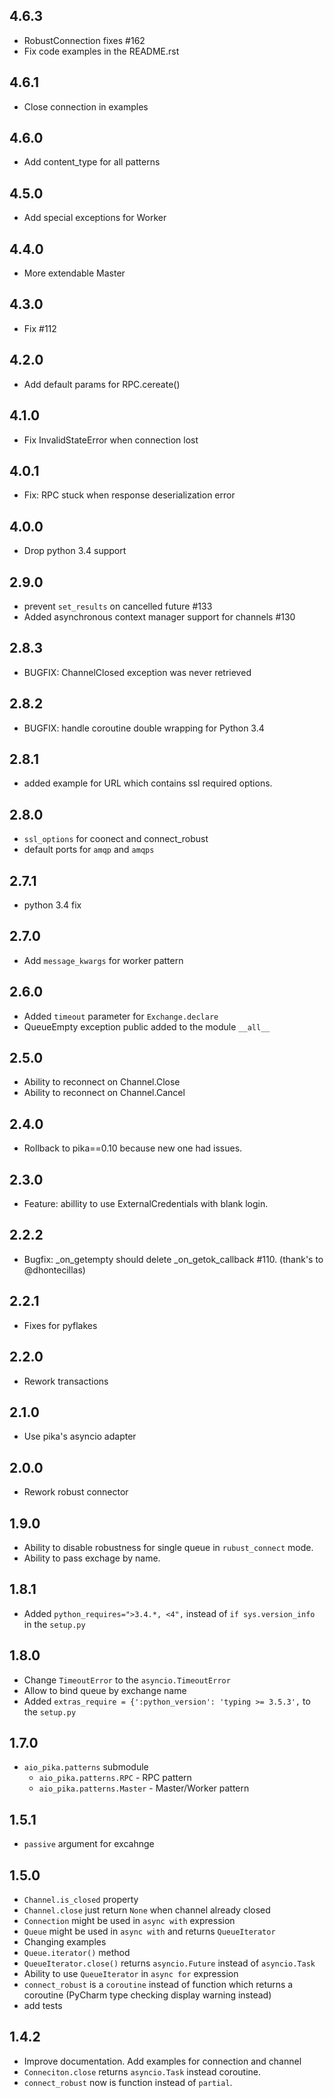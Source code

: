 4.6.3
-----

* RobustConnection fixes #162
* Fix code examples in the README.rst

4.6.1
-----

* Close connection in examples

4.6.0
-----

* Add content_type for all patterns

4.5.0
-----

* Add special exceptions for Worker

4.4.0
-----

* More extendable Master

4.3.0
-----

* Fix #112

4.2.0
-----

* Add default params for RPC.cereate()

4.1.0
-----

* Fix InvalidStateError when connection lost

4.0.1
-----

* Fix: RPC stuck when response deserialization error

4.0.0
-----

* Drop python 3.4 support

2.9.0
-----

* prevent `set_results` on cancelled future #133
* Added asynchronous context manager support for channels #130

2.8.3
-----

* BUGFIX: ChannelClosed exception was never retrieved

2.8.2
-----

* BUGFIX: handle coroutine double wrapping for Python 3.4

2.8.1
-----

* added example for URL which contains ssl required options.

2.8.0
-----

* `ssl_options` for coonect and connect_robust
* default ports for `amqp` and `amqps`

2.7.1
-----

* python 3.4 fix

2.7.0
-----

* Add `message_kwargs` for worker pattern

2.6.0
-----

* Added `timeout` parameter for `Exchange.declare`
* QueueEmpty exception public added to the module `__all__`

2.5.0
-----

* Ability to reconnect on Channel.Close
* Ability to reconnect on Channel.Cancel

2.4.0
-----

* Rollback to pika==0.10 because new one had issues.

2.3.0
-----

* Feature: abillity to use ExternalCredentials with blank login.

2.2.2
-----

* Bugfix: _on_getempty should delete _on_getok_callback #110.
  (thank's to @dhontecillas)

2.2.1
-----

* Fixes for pyflakes

2.2.0
-----

* Rework transactions

2.1.0
-----

* Use pika's asyncio adapter

2.0.0
-----

* Rework robust connector

1.9.0
-----

* Ability to disable robustness for single queue in `rubust_connect` mode.
* Ability to pass exchage by name.

1.8.1
-----

* Added `python_requires=">3.4.*, <4",` instead of `if sys.version_info` in the `setup.py`

1.8.0
-----

* Change `TimeoutError` to the `asyncio.TimeoutError`
* Allow to bind queue by exchange name
* Added `extras_require = {':python_version': 'typing >= 3.5.3',` to the `setup.py`

1.7.0
-----

* `aio_pika.patterns` submodule
    * `aio_pika.patterns.RPC` - RPC pattern
    * `aio_pika.patterns.Master` - Master/Worker pattern

1.5.1
-----

* `passive` argument for excahnge

1.5.0
-----

* `Channel.is_closed` property
* `Channel.close` just return `None` when channel already closed
* `Connection` might be used in `async with` expression
* `Queue` might be used in `async with` and returns `QueueIterator`
* Changing examples
* `Queue.iterator()` method
* `QueueIterator.close()` returns `asyncio.Future` instead of `asyncio.Task`
* Ability to use `QueueIterator` in `async for` expression
* `connect_robust` is a `coroutine` instead of function which returns a coroutine
(PyCharm type checking display warning instead)
* add tests


1.4.2
-----

* Improve documentation. Add examples for connection and channel
* `Conneciton.close` returns `asyncio.Task` instead coroutine.
* `connect_robust` now is function instead of `partial`.
